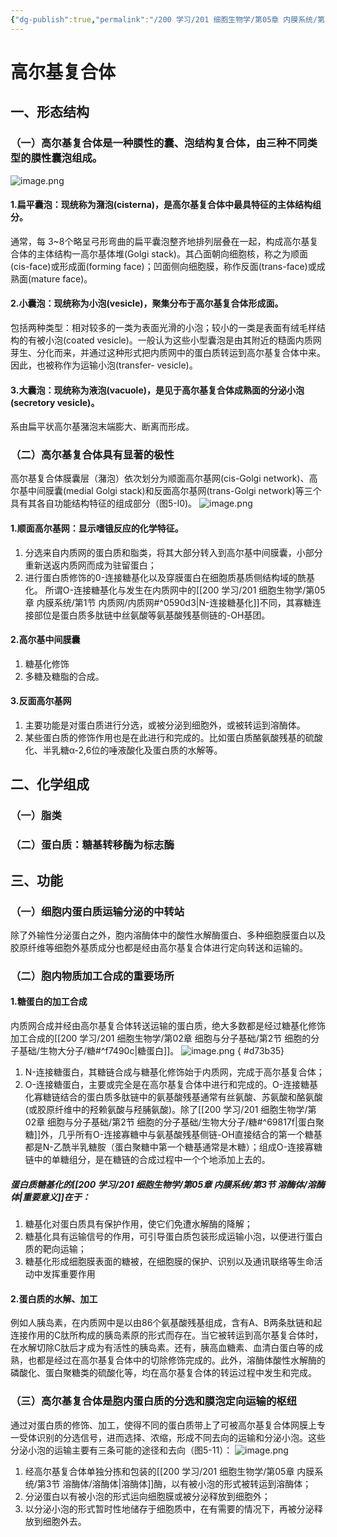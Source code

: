 ```yaml
---
{"dg-publish":true,"permalink":"/200 学习/201 细胞生物学/第05章 内膜系统/第2节 高尔基复合体/高尔基复合体/","title":"高尔基复合体","created":"2024-01-11T09:45:34.440+08:00","updated":"2024-01-11T13:45:12.988+08:00"}
---
```


# 高尔基复合体
## 一、形态结构
### （一）高尔基复合体是一种膜性的囊、泡结构复合体，由三种不同类型的膜性囊泡组成。
![image.png](https://cdn.jsdelivr.net/gh/Dolan-Lance/Image-Jiang/202401111058775.jpg)
#### 1.扁平囊泡：现统称为潴泡(cisterna)，是高尔基复合体中最具特征的主体结构组分。
通常，每 3~8个略呈弓形弯曲的扁平囊泡整齐地排列层叠在一起，构成高尔基复合体的主体结构一高尔基体堆(Golgi stack)。其凸面朝向细胞核，称之为顺面(cis-face)或形成面(forming face)；凹面侧向细胞膜，称作反面(trans-face)或成熟面(mature face)。
#### 2.小囊泡：现统称为小泡(vesicle)，聚集分布于高尔基复合体形成面。
包括两种类型：相对较多的一类为表面光滑的小泡；较小的一类是表面有绒毛样结构的有被小泡(coated vesicle)。一般认为这些小型囊泡是由其附近的糙面内质网芽生、分化而来，并通过这种形式把内质网中的蛋白质转运到高尔基复合体中来。因此，也被称作为运输小泡(transfer- vesicle)。
#### 3.大囊泡：现统称为液泡(vacuole)，是见于高尔基复合体成熟面的分泌小泡(secretory vesicle)。
系由扁平状高尔基潴泡末端膨大、断离而形成。
### （二）高尔基复合体具有显著的极性
高尔基复合体膜囊层（潴泡）依次划分为顺面高尔基网(cis-Golgi network)、高尔基中间膜囊(medial Golgi stack)和反面高尔基网(trans-Golgi network)等三个具有其各自功能结构特征的组成部分（图5-l0)。
![image.png](https://cdn.jsdelivr.net/gh/Dolan-Lance/Image-Jiang/202401111109608.jpg)
#### 1.顺面高尔基网：显示嗜锇反应的化学特征。
1. 分选来自内质网的蛋白质和脂类，将其大部分转入到高尔基中间膜囊，小部分重新送返内质网而成为驻留蛋白；
2. 进行蛋白质修饰的0-连接糖基化以及穿膜蛋白在细胞质基质侧结构域的酰基化。
所谓O-连接糖基化与发生在内质网中的[[200 学习/201 细胞生物学/第05章 内膜系统/第1节 内质网/内质网#^0590d3\|N-连接糖基化]]不同，其寡糖连接部位是蛋白质多肽链中丝氨酸等氨基酸残基侧链的-OH基团。
#### 2.高尔基中间膜囊
1. 糖基化修饰
2. 多糖及糖脂的合成。
#### 3.反面高尔基网
1. 主要功能是对蛋白质进行分选，或被分泌到细胞外，或被转运到溶酶体。
2. 某些蛋白质的修饰作用也是在此进行和完成的。比如蛋白质酪氨酸残基的硫酸化、半乳糖α-2,6位的唾液酸化及蛋白质的水解等。
## 二、化学组成
### （一）脂类
### （二）蛋白质：糖基转移酶为标志酶
## 三、功能
### （一）细胞内蛋白质运输分泌的中转站
除了外输性分泌蛋白之外，胞内溶酶体中的酸性水解酶蛋白、多种细胞膜蛋白以及胶原纤维等细胞外基质成分也都是经由高尔基复合体进行定向转送和运输的。
### （二）胞内物质加工合成的重要场所
#### 1.糖蛋白的加工合成
内质网合成并经由高尔基复合体转送运输的蛋白质，绝大多数都是经过糖基化修饰加工合成的[[200 学习/201 细胞生物学/第02章 细胞与分子基础/第2节 细胞的分子基础/生物大分子/糖#^f7490c\|糖蛋白]]。
![image.png](https://cdn.jsdelivr.net/gh/Dolan-Lance/Image-Jiang/202401111230663.jpg)
{ #d73b35}

1. N-连接糖蛋白，其糖链合成与糖基化修饰始于内质网，完成于高尔基复合体；
2. O-连接糖蛋白，主要或完全是在高尔基复合体中进行和完成的。O-连接糖基化寡糖链结合的蛋白质多肽链中的氨基酸残基通常有丝氨酸、苏氨酸和酪氨酸(或胶原纤维中的羟赖氨酸与羟脯氨酸)。除了[[200 学习/201 细胞生物学/第02章 细胞与分子基础/第2节 细胞的分子基础/生物大分子/糖#^69817f\|蛋白聚糖]]外，几乎所有O-连接寡糖中与氨基酸残基侧链-OH直接结合的第一个糖基都是N-乙酰半乳糖胺（蛋白聚糖中第一个糖基通常是木糖）；组成O-连接寡糖链中的单糖组分，是在糖链的合成过程中一个个地添加上去的。
##### 蛋白质糖基化的[[200 学习/201 细胞生物学/第05章 内膜系统/第3节 溶酶体/溶酶体\|重要意义]]在于：
1. 糖基化对蛋白质具有保护作用，使它们免遭水解酶的降解；
2. 糖基化具有运输信号的作用，可引导蛋白质包装形成运输小泡，以便进行蛋白质的靶向运输；
3. 糖基化形成细胞膜表面的糖被，在细胞膜的保护、识别以及通讯联络等生命活动中发挥重要作用
#### 2.蛋白质的水解、加工
例如人胰岛素，在内质网中是以由86个氨基酸残基组成，含有A、B两条肽链和起连接作用的C肽所构成的胰岛素原的形式而存在。当它被转运到高尔基复合体时，在水解切除C肽后才成为有活性的胰岛素。还有，胰高血糖素、血清白蛋白等的成熟，也都是经过在高尔基复合体中的切除修饰完成的。此外，溶酶体酸性水解酶的磷酸化、蛋白聚糖类的硫酸化等，均在高尔基复合体的转运过程中发生和完成。
### （三）高尔基复合体是胞内蛋白质的分选和膜泡定向运输的枢纽
通过对蛋白质的修饰、加工，使得不同的蛋白质带上了可被高尔基复合体网膜上专一受体识别的分选信号，进而选择、浓缩，形成不同去向的运输和分泌小泡。这些分泌小泡的运输主要有三条可能的途径和去向（图5-11）：
![image.png](https://cdn.jsdelivr.net/gh/Dolan-Lance/Image-Jiang/202401111246107.jpg)
1. 经高尔基复合体单独分拣和包装的[[200 学习/201 细胞生物学/第05章 内膜系统/第3节 溶酶体/溶酶体\|溶酶体]]酶，以有被小泡的形式被转运到溶酶体；
2. 分泌蛋白以有被小泡的形式运向细胞膜或被分泌释放到细胞外；
3. 以分泌小泡的形式暂时性地储存于细胞质中，在有需要的情况下，再被分泌释放到细胞外去。

